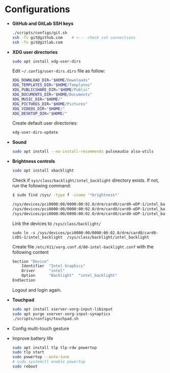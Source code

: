 # Configurations

- **GitHub and GitLab SSH keys**

  ```sh
  ./scripts/configs/git.sh
  ssh -Tv git@github.com    # <--- check ssh connections
  ssh -Tv git@gitlab.com
  ```

- **XDG user directories**

  ```sh
  sudo apt install xdg-user-dirs
  ```

  Edit `~/.config/user-dirs.dirs` file as follow:

  ```sh
  XDG_DOWNLOAD_DIR="$HOME/Downloads"
  XDG_TEMPLATES_DIR="$HOME/Templates"
  XDG_PUBLICSHARE_DIR="$HOME/Public"
  XDG_DOCUMENTS_DIR="$HOME/Documents"
  XDG_MUSIC_DIR="$HOME/"
  XDG_PICTURES_DIR="$HOME/Pictures"
  XDG_VIDEOS_DIR="$HOME/"
  XDG_DESKTOP_DIR="$HOME/"
  ```

  Create default user directories:

  ```sh
  xdg-user-dirs-update
  ```

- **Sound**

  ```sh
  sudo apt install --no-install-recommends pulseaudio alsa-utils
  ```

- **Brightness controls**

  ```sh
  sudo apt install xbacklight
  ```

  Check if `sys/class/backlight/intel_backlight` directory exists. If not, run
  the following command:

  ```sh
  $ sudo find /sys/ -type f -iname '*brightness*'

  /sys/devices/pci0000:00/0000:00:02.0/drm/card0/card0-eDP-1/intel_backlight/actual_brightness
  /sys/devices/pci0000:00/0000:00:02.0/drm/card0/card0-eDP-1/intel_backlight/brightness
  /sys/devices/pci0000:00/0000:00:02.0/drm/card0/card0-eDP-1/intel_backlight/max_brightness
  ```

  Link the devices to `/sys/class/backlight/`

  ```
  sudo ln -s /sys/devices/pci0000:00/0000:00:02.0/drm/card0/card0-LVDS-1/intel_backlight  /sys/class/backlight/intel_backlight
  ```

  Create file `/etc/X11/xorg.conf.d/80-intel-backlight.conf` with the following
  content

  ```sh
  Section "Device"
      Identifier  "Intel Graphics"
      Driver      "intel"
      Option      "Backlight"  "intel_backlight"
  EndSection
  ```

  Logout and login again.

- **Touchpad**

  ```sh
  sudo apt install xserver-xorg-input-libinput
  sudo apt purge xserver-xorg-input-synaptics
  ./scripts/configs/touchpad.sh
  ```

- Config multi-touch gesture

- Improve battery life

  ```sh
  sudo apt install tlp tlp-rdw powertop
  sudo tlp start
  sudo powertop --auto-tune
  # sudo systemctl enable powertop
  sudo reboot
  ```
